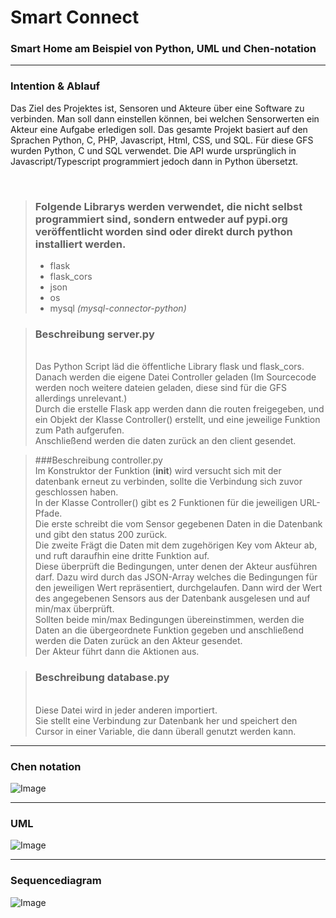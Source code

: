 
# Smart Connect
### Smart Home am Beispiel von Python, UML und Chen-notation

---

### Intention & Ablauf
Das Ziel des Projektes ist, Sensoren und Akteure über eine Software zu verbinden. 
Man soll dann einstellen können, bei welchen Sensorwerten ein Akteur eine Aufgabe
erledigen soll. Das gesamte Projekt basiert auf den Sprachen Python, C, PHP, Javascript, Html, CSS, und SQL.
Für diese GFS wurden Python, C und SQL verwendet. Die API wurde ursprünglich in Javascript/Typescript 
programmiert jedoch dann in Python übersetzt.

<br>

> ### Folgende Librarys werden verwendet, die nicht selbst programmiert sind, sondern entweder auf pypi.org veröffentlicht worden sind oder direkt durch python installiert werden.
> - flask
> - flask_cors
> - json
> - os
> - mysql *(mysql-connector-python)*

> ### Beschreibung server.py
> <br> Das Python Script läd die öffentliche Library flask und flask_cors.
> <br> Danach werden die eigene Datei Controller geladen (Im Sourcecode werden noch weitere dateien geladen, diese sind für die GFS allerdings unrelevant.)
> <br> Durch die erstelle Flask app werden dann die routen freigegeben, und ein Objekt der Klasse Controller() erstellt, und eine jeweilige Funktion zum Path aufgerufen.
> <br> Anschließend werden die daten zurück an den client gesendet.

> ###Beschreibung controller.py
> <br> Im Konstruktor der Funktion (__init__) wird versucht sich mit der datenbank erneut zu verbinden, sollte die Verbindung sich zuvor geschlossen haben.
> <br> In der Klasse Controller() gibt es 2 Funktionen für die jeweiligen URL-Pfade.
> <br> Die erste schreibt die vom Sensor gegebenen Daten in die Datenbank und gibt den status 200 zurück.
> <br> Die zweite Frägt die Daten mit dem zugehörigen Key vom Akteur ab, und ruft daraufhin eine dritte Funktion auf.
> <br> Diese überprüft die Bedingungen, unter denen der Akteur ausführen darf. Dazu wird durch das JSON-Array welches die Bedingungen für den jeweiligen Wert repräsentiert, durchgelaufen. Dann wird der Wert des angegebenen Sensors aus der Datenbank ausgelesen und auf min/max überprüft.
> <br> Sollten beide min/max Bedingungen übereinstimmen, werden die Daten an die übergeordnete Funktion gegeben und anschließend werden die Daten zurück an den Akteur gesendet.
> <br> Der Akteur führt dann die Aktionen aus.

> ### Beschreibung database.py
> <br> Diese Datei wird in jeder anderen importiert.
> <br> Sie stellt eine Verbindung zur Datenbank her und speichert den Cursor in einer Variable, die dann überall genutzt werden kann.
---

### Chen notation
![Image](http://school.cv3.xyz/GFS/12.1-IT/data/Chen%20notation/image.png)

---

### UML
![Image](http://school.cv3.xyz/GFS/12.1-IT/data/UML/image.png)

---

### Sequencediagram
![Image](http://school.cv3.xyz/GFS/12.1-IT/data/Sequenzdiagramm/Untitled.svg)


